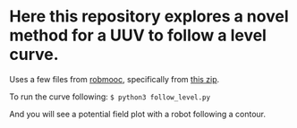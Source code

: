 # Here this repository explores a novel method for a UUV to follow a level curve. 

Uses a few files from [robmooc](https://www.ensta-bretagne.fr/jaulin/robmooc.html), specifically from [this zip](https://www.ensta-bretagne.fr/jaulin/robmoocpy.zip).


To run the curve following:
    ```$ python3 follow_level.py```

And you will see a potential field plot with a robot following a contour. 

